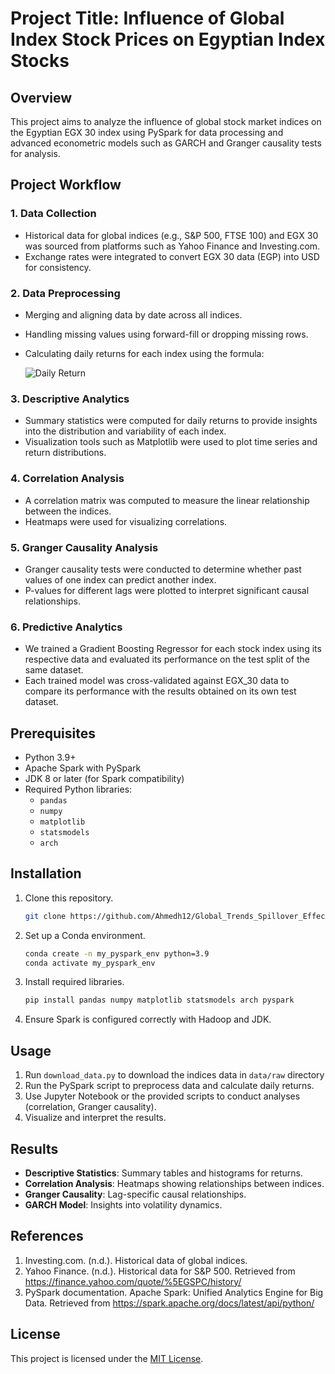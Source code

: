 # Project Title: Influence of Global Index Stock Prices on Egyptian Index Stocks

## Overview
This project aims to analyze the influence of global stock market indices on the Egyptian EGX 30 index using PySpark for data processing and advanced econometric models such as GARCH and Granger causality tests for analysis.

## Project Workflow

### 1. Data Collection
- Historical data for global indices (e.g., S&P 500, FTSE 100) and EGX 30 was sourced from platforms such as Yahoo Finance and Investing.com.
- Exchange rates were integrated to convert EGX 30 data (EGP) into USD for consistency.

### 2. Data Preprocessing
- Merging and aligning data by date across all indices.
- Handling missing values using forward-fill or dropping missing rows.
- Calculating daily returns for each index using the formula:

  ![Daily Return](https://latex.codecogs.com/svg.latex?\text{Daily%20Return}=\frac{\text{Current%20Close}-\text{Previous%20Close}}{\text{Previous%20Close}})


### 3. Descriptive Analytics
- Summary statistics were computed for daily returns to provide insights into the distribution and variability of each index.
- Visualization tools such as Matplotlib were used to plot time series and return distributions.

### 4. Correlation Analysis
- A correlation matrix was computed to measure the linear relationship between the indices.
- Heatmaps were used for visualizing correlations.

### 5. Granger Causality Analysis
- Granger causality tests were conducted to determine whether past values of one index can predict another index.
- P-values for different lags were plotted to interpret significant causal relationships.

### 6. Predictive Analytics
- We trained a Gradient Boosting Regressor for each stock index using its respective data and evaluated its performance on the test split of the same dataset.  
- Each trained model was cross-validated against EGX_30 data to compare its performance with the results obtained on its own test dataset.

## Prerequisites
- Python 3.9+
- Apache Spark with PySpark
- JDK 8 or later (for Spark compatibility)
- Required Python libraries:
  - `pandas`
  - `numpy`
  - `matplotlib`
  - `statsmodels`
  - `arch`

## Installation
1. Clone this repository.
   ```bash
   git clone https://github.com/Ahmedh12/Global_Trends_Spillover_Effect_Analysis.git
   ```
2. Set up a Conda environment.
   ```bash
   conda create -n my_pyspark_env python=3.9
   conda activate my_pyspark_env
   ```
3. Install required libraries.
   ```bash
   pip install pandas numpy matplotlib statsmodels arch pyspark
   ```
4. Ensure Spark is configured correctly with Hadoop and JDK.

## Usage
1. Run `download_data.py` to download the indices data in `data/raw` directory
2. Run the PySpark script to preprocess data and calculate daily returns.
3. Use Jupyter Notebook or the provided scripts to conduct analyses (correlation, Granger causality).
4. Visualize and interpret the results.

## Results
- **Descriptive Statistics**: Summary tables and histograms for returns.
- **Correlation Analysis**: Heatmaps showing relationships between indices.
- **Granger Causality**: Lag-specific causal relationships.
- **GARCH Model**: Insights into volatility dynamics.

## References
1. Investing.com. (n.d.). Historical data of global indices.
2. Yahoo Finance. (n.d.). Historical data for S&P 500. Retrieved from https://finance.yahoo.com/quote/%5EGSPC/history/
3. PySpark documentation. Apache Spark: Unified Analytics Engine for Big Data. Retrieved from https://spark.apache.org/docs/latest/api/python/

## License
This project is licensed under the [MIT License](LICENCE).

